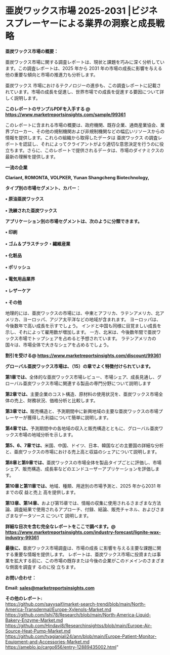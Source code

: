 # 亜炭ワックス市場 2025-2031 |ビジネスプレーヤーによる業界の洞察と成長戦略

<strong><b>亜炭ワックス市場の概要：</b></strong>

亜炭ワックス市場に関する調査レポートは、現状と課題を巧みに深く分析しています。この調査レポートは、2025 年から 2031 年の市場の成長に影響を与える他の重要な傾向と市場の推進力も分析します。

亜炭ワックス 市場におけるテクノロジーの進歩も、この調査レポートに記載されています。市場の成長を促進し、世界市場での成長を促進する要因について詳しく説明します。

<strong>このレポートのサンプルPDFを入手する @ <a href=https://www.marketreportsinsights.com/sample/99361>https://www.marketreportsinsights.com/sample/99361</a></strong>

このレポートに含まれる市場の概要は、政府機関、既存企業、通商産業協会、業界ブローカー、その他の規制機関および非規制機関などの幅広いリソースからの情報を提供します。これらの組織から取得したデータは 亜炭ワックス の調査レポートを認証し、それによってクライアントがより適切な意思決定を行うのに役立ちます。さらに、このレポートで提供されるデータは、市場のダイナミクスの最新の理解を提供します。

<strong>一流の企業</strong>

<strong><b>Clariant, ROMONTA, VOLPKER, Yunan Shangcheng Biotechnology,</b></strong>

<strong><b>タイプ別の市場セグメント、カバー：</b></strong>

<strong>• 原油亜炭ワックス<br><br>• 洗練された亜炭ワックス</strong>

<strong><b>アプリケーション別の市場セグメントは、次のように分類できます。</b></strong>

<strong>• 印刷<br><br>• ゴム＆プラスチック・繊維産業<br><br>• 化粧品<br><br>• ポリッシュ<br><br>• 電気用品業界<br><br>• レザーケア<br><br>• その他</strong>

 地理的には、亜炭ワックスの市場には、中東とアフリカ、ラテンアメリカ、北アメリカ、ヨーロッパ、アジア太平洋などの地域が含まれます。 ヨーロッパは、今後数年で高い成長を示すでしょう。 インドと中国も同様に目覚ましい成長を示し、それによって雇用数が増加します。 一方、北米は、今後数年間で亜炭ワックス市場でトップシェアを占めると予想されています。 ラテンアメリカの国々は、市場全体で大きなシェアを占めるでしょう。

<strong>割引を受ける@ <a href=https://www.marketreportsinsights.com/discount/99361>https://www.marketreportsinsights.com/discount/99361</a></strong>

<strong><b>グローバル亜炭ワックス市場は、（15）の章でよく特徴付けられています。</b></strong>

<strong><b>第</b></strong><strong><b>1章では、</b></strong>全体的な亜炭ワックス市場レビュー、市場シェア、成長見通し、グローバル亜炭ワックス市場に関連する製品の専門分野について説明します

<strong><b>第2章では、</b></strong>主要企業のコスト構造、原材料の使用状況を、亜炭ワックス市場全体の売上、財務状況、価格分析と比較します。

<strong><b>第3章では、</b></strong>販売構造と、予測期間中に新興地域の主要な亜炭ワックスの市場プレーヤーが獲得した利益について簡単に説明します。

<strong><b>第4章では、</b></strong>予測期間中の各地域の収入と販売構造とともに、グローバル亜炭ワックス市場の地域分析を示します。

<strong><b>第5、6、7章では、</b></strong>米国、中国、ドイツ、日本、韓国などの主要国の詳細な分析と、亜炭ワックスの市場における売上高と収益のシェアについて説明します。

<strong><b>第8章と第9章では、</b></strong>亜炭ワックスの市場全体を製品タイプごとに評価し、市場シェア、販売構造、成長率などのエンドユーザーアプリケーションを評価します。

<strong><b>第10章と第11章では、</b></strong>地域、種類、用途別の市場予測と、2025 年から2031 年までの収 益と売上 高を提供します。

<strong><b>第13章、第14章、</b></strong>および第15章では、情報の収集に使用されるさまざまな方法論、調査結果で使用されるアプローチ、付録、結論、販売チャネル、およびさまざまなデータソース について 説明します。

<strong>詳細な目次を含む完全なレポートをここで調べます。@ <a href=https://www.marketreportsinsights.com/industry-forecast/lignite-wax-industry-99361>https://www.marketreportsinsights.com/industry-forecast/lignite-wax-industry-99361</a></strong>

<strong><b>最後に、</b></strong>亜炭ワックス市場調査は、市場の成長 に影響を</a>与える主要な課題に関する重要な情報を提供します。 レポートは、亜炭ワックス市場に投資または事業を拡大する前に、この市場の既存または今後の企業がこのドメインのさまざまな側面を調査す るのに役 立ちます。

<strong><b>お問い合わせ：</b></strong>

<strong>Email: </strong><a href=mailto:sales@marketreportsinsights.com><strong>sales@marketreportsinsights.com</strong></a>

<strong>その他のレポート:</strong>
<br>
<a href=https://github.com/sayysaif/market-search-trend/blob/main/North-America-Transdermal/Europe-Xylenols-Market.md>https://github.com/sayysaif/market-search-trend/blob/main/North-America-Transdermal/Europe-Xylenols-Market.md</a>
<br>
<a href=https://github.com/Ishi78/Research/blob/main/North-America-Liquid-Bakery-Enzyme-Market.md>https://github.com/Ishi78/Research/blob/main/North-America-Liquid-Bakery-Enzyme-Market.md</a>
<br>
<a href=https://github.com/Hindavi8/Researchinsightss/blob/main/Europe-Air-Source-Heat-Pump-Market.md>https://github.com/Hindavi8/Researchinsightss/blob/main/Europe-Air-Source-Heat-Pump-Market.md</a>
<br>
<a href=https://github.com/tyagianjali24/ann/blob/main/Europe-Patient-Monitor-Equipment-and-Accessories-Market.md>https://github.com/tyagianjali24/ann/blob/main/Europe-Patient-Monitor-Equipment-and-Accessories-Market.md</a>
<br>
<a href=https://ameblo.jp/cargo656/entry-12889435002.html>https://ameblo.jp/cargo656/entry-12889435002.html</a>"
